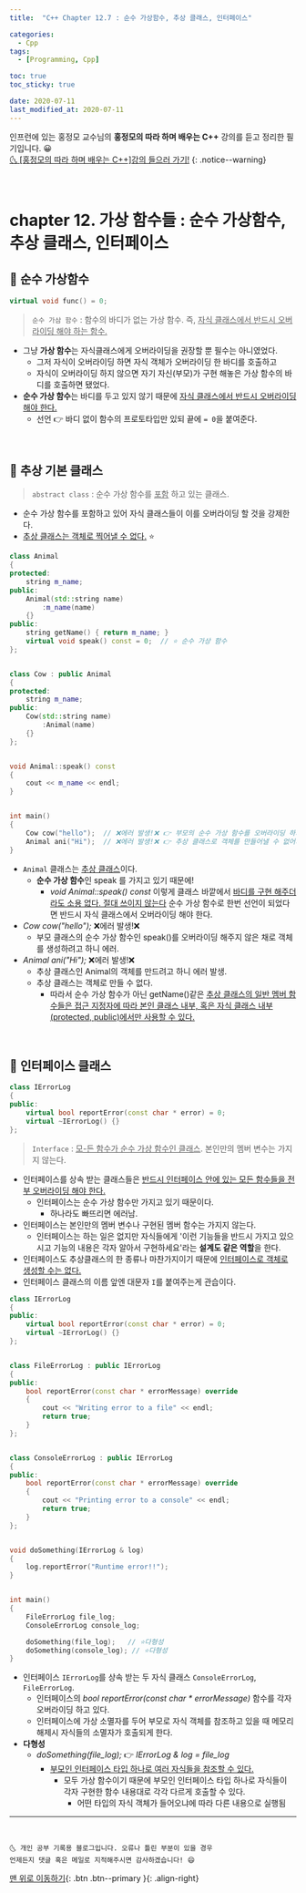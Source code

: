 ```yaml
---
title:  "C++ Chapter 12.7 : 순수 가상함수, 추상 클래스, 인터페이스" 

categories:
  - Cpp
tags:
  - [Programming, Cpp]

toc: true
toc_sticky: true

date: 2020-07-11
last_modified_at: 2020-07-11
---
```


인프런에 있는 홍정모 교수님의 **홍정모의 따라 하며 배우는 C++** 강의를 듣고 정리한 필기입니다. 😀    
[🌜 [홍정모의 따라 하며 배우는 C++]강의 들으러 가기!](https://www.inflearn.com/course/following-c-plus)
{: .notice--warning}

<br>

# chapter 12. 가상 함수들 : 순수 가상함수, 추상 클래스, 인터페이스

## 🔔 순수 가상함수

```cpp
virtual void func() = 0;
```

> `순수 가삼 함수` : 함수의 바디가 없는 가상 함수. 즉, <u>자식 클래스에서 반드시 오버라이딩 해야 하는 함수.</u>

- 그냥 **가상 함수**는 자식클래스에게 오버라이딩을 권장할 뿐 필수는 아니였었다.
  - 그저 자식이 오버라이딩 하면 자식 객체가 오버라이딩 한 바디를 호출하고 
  - 자식이 오버라이딩 하지 않으면 자기 자신(부모)가 구현 해놓은 가상 함수의 바디를 호출하면 됐었다.
- **순수 가상 함수**는 바디를 두고 있지 않기 때문에 <u>자식 클래스에서 반드시 오버라이딩 해야 한다.</u>
  - 선언 👉 바디 없이 함수의 프로토타입만 있되 끝에 `= 0`을 붙여준다.

<br>

## 🔔 추상 기본 클래스 

> `abstract class` : 순수 가상 함수를 <u>포함</u> 하고 있는 클래스.

- 순수 가상 함수를 포함하고 있어 자식 클래스들이 이를 오버라이딩 할 것을 강제한다.
- <u>추상 클래스는 객체로 찍어낼 수 없다.</u> ⭐

```cpp
class Animal
{
protected:
    string m_name;
public:
    Animal(std::string name)
        :m_name(name)
    {}
public:
    string getName() { return m_name; }
    virtual void speak() const = 0;  // ⭐ 순수 가상 함수
};


class Cow : public Animal
{
protected:
    string m_name;
public:
    Cow(std::string name)
        :Animal(name)
    {}
};


void Animal::speak() const
{
    cout << m_name << endl;
}


int main()
{
    Cow cow("hello");  // ❌에러 발생!❌ 👉 부모의 순수 가상 함수를 오버라이딩 하지 않아서.
    Animal ani("Hi");  // ❌에러 발생!❌ 👉 추상 클래스로 객체를 만들어낼 수 없어서.
}
```

- `Animal` 클래스는 <u>추상 클래스</u>이다.
  - **순수 가상 함수**인 speak 를 가지고 있기 때문에!
    - *void Animal::speak() const* 이렇게 클래스 바깥에서 <u>바디를 구현 해주더라도 소용 없다. 절대 쓰이지 않는다</u> 순수 가상 함수로 한번 선언이 되었다면 반드시 자식 클래스에서 오버라이딩 해야 한다.
- *Cow cow("hello");*  ❌에러 발생!❌
  - 부모 클래스의 순수 가상 함수인 speak()를 오버라이딩 해주지 않은 채로 객체를 생성하려고 하니 에러.
- *Animal ani("Hi");*  ❌에러 발생!❌
  - 추상 클래스인 Animal의 객체를 만드려고 하니 에러 발생.
  - 추상 클래스는 객체로 만들 수 없다.
    - 따라서 순수 가상 함수가 아닌 getName()같은 <u>추상 클래스의 일반 멤버 함수들은 접근 지정자에 따라 본인 클래스 내부, 혹은 자식 클래스 내부(protected, public)에서만 사용할 수 있다.</u>

<br>

## 🔔 인터페이스 클래스 

```cpp
class IErrorLog
{
public:
    virtual bool reportError(const char * error) = 0;
    virtual ~IErrorLog() {}
};
```

> `Interface` : <u>모-든 함수가 순수 가상 함수인 클래스</u>. 본인만의 멤버 변수는 가지지 않는다.

- 인터페이스를 상속 받는 클래스들은 <u>반드시 인터페이스 안에 있는 모든 함수들을 전부 오버라이딩 해야 한다.</u>
  - 인터페이스는 순수 가상 함수만 가지고 있기 때문이다.
    - 하나라도 빠뜨리면 에러남.
- 인터페이스는 본인만의 멤버 변수나 구현된 멤버 함수는 가지지 않는다.
  - 인터페이스는 하는 일은 없지만 자식들에게 '이런 기능들을 반드시 가지고 있으시고 기능의 내용은 각자 알아서 구현하세요'라는 **설계도 같은 역할**을 한다.
- 인터페이스도 추상클래스의 한 종류나 마찬가지이기 때문에 <u>인터페이스로 객체로 생성할 수는 없다.</u>
- 인터페이스 클래스의 이름 앞엔 대문자 `I`를 붙여주는게 관습이다.

```cpp
class IErrorLog
{
public:
    virtual bool reportError(const char * error) = 0;
    virtual ~IErrorLog() {}
};


class FileErrorLog : public IErrorLog
{
public:
    bool reportError(const char * errorMessage) override
    {
        cout << "Writing error to a file" << endl;
        return true;
    }
};


class ConsoleErrorLog : public IErrorLog
{
public:
    bool reportError(const char * errorMessage) override
    {
        cout << "Printing error to a console" << endl;
        return true;
    }
};


void doSomething(IErrorLog & log)
{
    log.reportError("Runtime error!!");
}


int main()
{
    FileErrorLog file_log;
    ConsoleErrorLog console_log;

    doSomething(file_log);   // ⭐다형성
    doSomething(console_log); // ⭐다형성
}
```

- 인터페이스 `IErrorLog`를 상속 받는 두 자식 클래스 `ConsoleErrorLog`, `FileErrorLog`.
  - 인터페이스의 *bool reportError(const char * errorMessage)* 함수를 각자 오버라이딩 하고 있다.
  - 인터페이스에 가상 소멸자를 두어 부모로 자식 객체를 참조하고 있을 때 메모리 해제시 자식들의 소멸자가 호출되게 한다.
- **다형성**
  - *doSomething(file_log);* 👉 *IErrorLog & log = file_log*
    - <u>부모인 인터페이스 타입 하나로 여러 자식들을 참조할 수 있다.</u>
      - 모두 가상 함수이기 때문에 부모인 인터페이스 타입 하나로 자식들이 각자 구현한 함수 내용대로 각각 다르게 호출할 수 있다.
        - 어떤 타입의 자식 객체가 들어오냐에 따라 다른 내용으로 실행됨 

***
<br>

    🌜 개인 공부 기록용 블로그입니다. 오류나 틀린 부분이 있을 경우 
    언제든지 댓글 혹은 메일로 지적해주시면 감사하겠습니다! 😄

[맨 위로 이동하기](#){: .btn .btn--primary }{: .align-right}
<br>